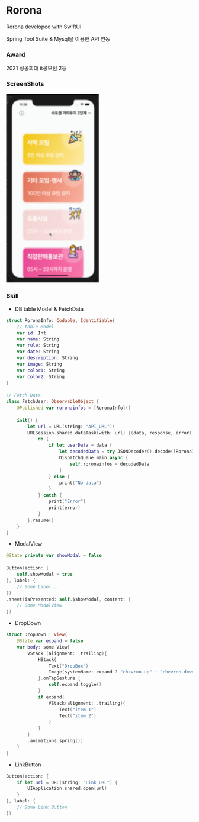 # Rorona

Rorona developed with SwiftUI

Spring Tool Suite & Mysql을 이용한 API 연동

### Award
2021 성공회대 it공모전 2등

### ScreenShots
<img src="https://github.com/MojitoBar/Rorona/blob/main/screenshot.gif" width="250"/>

### Skill
- DB table Model & FetchData
```Swift
struct RoronaInfo: Codable, Identifiable{
    // table Model
    var id: Int
    var name: String
    var rule: String
    var date: String
    var description: String
    var image: String
    var color1: String
    var color2: String
}

// Fetch Data
class FetchUser: ObservableObject {
    @Published var roronainfos = [RoronaInfo]()
     
    init() {
        let url = URL(string: "API_URL")!
        URLSession.shared.dataTask(with: url) {(data, response, error) in
            do {
                if let userData = data {
                    let decodedData = try JSONDecoder().decode([RoronaInfo].self, from: userData)
                    DispatchQueue.main.async {
                        self.roronainfos = decodedData
                    }
                } else {
                    print("No data")
                }
            } catch {
                print("Error")
                print(error)
            }
        }.resume()
    }
}
```

- ModalView
```Swift
@State private var showModal = false

Button(action: {
    self.showModal = true
}, label: {
    // Some Label...
})
.sheet(isPresented: self.$showModal, content: {
    // Some ModalView
})
```

- DropDown
```Swift
struct DropDown : View{
    @State var expand = false
    var body: some View{
        VStack (alignment: .trailing){
            HStack{
                Text("DropBox")
                Image(systemName: expand ? "chevron.up" : "chevron.down").resizable().frame(width: 13, height: 6)
            }.onTapGesture {
                self.expand.toggle()
            }
            if expand{
                VStack(alignment: .trailing){
                    Text("item 1")
                    Text("item 2")
                }
            }
        }
        .animation(.spring())
    }
}
```

- LinkButton
```Swift
Button(action: {
    if let url = URL(string: "Link_URL") {
        UIApplication.shared.open(url)
    }
}, label: {
    // Some Link Button
})
```
